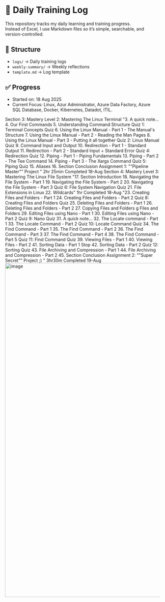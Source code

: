 # 📘 Daily Training Log

This repository tracks my daily learning and training progress.  
Instead of Excel, I use Markdown files so it’s simple, searchable, and version-controlled.

## 📂 Structure
- `logs/` → Daily training logs
- `weekly-summary/` → Weekly reflections
- `template.md` → Log template

## ✅ Progress
- Started on: 18 Aug 2025
- Current Focus: Linux, Azur Administrator, Azure Data Factory, Azure SQL Database, Docker, Kibernetes, Datadot, ITIL.

Section 3: Mastery Level 2: Mastering The Linux Terminal	"3. A quick note...
4. Our First Commands
5. Understanding Command Structure
Quiz 1: Terminal Concepts Quiz
6. Using the Linux Manual - Part 1 - The Manual's Structure
7. Using the Linux Manual - Part 2 - Reading the Man Pages
8. Using the Linux Manual - Part 3 - Putting it all together
Quiz 2: Linux Manual Quiz
9. Command Input and Output
10. Redirection - Part 1 - Standard Output
11. Redirection - Part 2 - Standard Input + Standard Error
Quiz 4: Redirection Quiz
12. Piping - Part 1 - Piping Fundamentals
13. Piping - Part 2 - The Tee Command
14. Piping - Part 3 - The Xargs Command
Quiz 5: Piping Quiz
15. Aliases
16. Section Conclusion
Assignment 1: ""Pipeline Master"" Project
"	2hr 25min	Completed	18-Aug
Section 4: Mastery Level 3: Mastering The Linux File System	"17. Section Introduction
18. Navigating the File System - Part 1
19. Navigating the File System - Part 2
20. Navigating the File System - Part 3
Quiz 6: File System Navigation Quiz
21. File Extensions in Linux
22. Wildcards"	1hr	Completed	18-Aug
	"23. Creating Files and Folders - Part 1
24. Creating Files and Folders - Part 2
Quiz 8: Creating Files and Folders Quiz
25. Deleting Files and Folders - Part 1
26. Deleting Files and Folders - Part 2
27. Copying Files and Folders
g Files and Folders
29. Editing Files using Nano - Part 1
30. Editing Files using Nano - Part 2
Quiz 9: Nano Quiz
31. A quick note...
32. The Locate command - Part 1
33. The Locate Command - Part 2
Quiz 10: Locate Command Quiz
34. The Find Command - Part 1
35. The Find Command - Part 2
36. The Find Command - Part 3
37. The Find Command - Part 4
38. The Find Command - Part 5
Quiz 11: Find Command Quiz
39. Viewing Files - Part 1
40. Viewing Files - Part 2
41. Sorting Data - Part 1
Stop
42. Sorting Data - Part 2
Quiz 12: Sorting Quiz
43. File Archiving and Compression - Part 1
44. File Archiving and Compression - Part 2
45. Section Conclusion
Assignment 2: ""Super Secret"" Project ;)
"	3hr30m	Completed	19-Aug
<img width="1220" height="1087" alt="image" src="https://github.com/user-attachments/assets/aee555cd-9d65-48c0-a489-db0ef22ffb10" />

